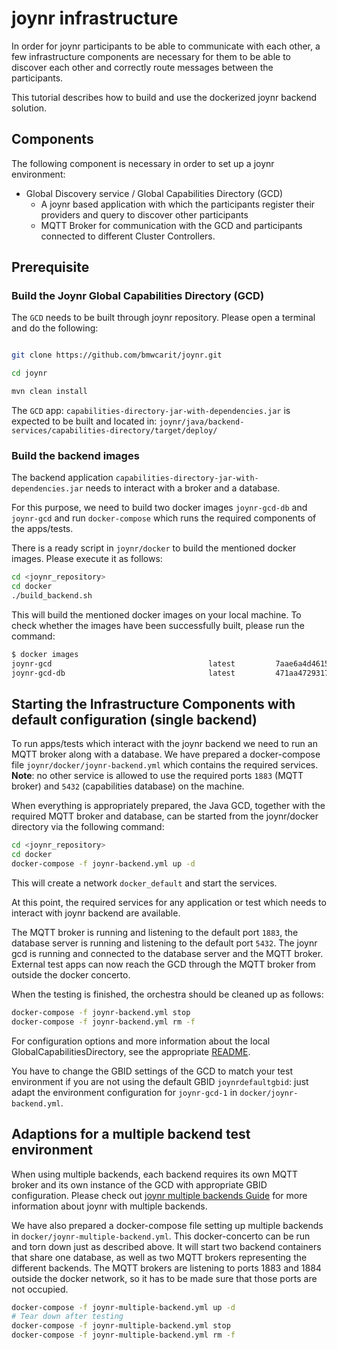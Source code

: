 # joynr infrastructure

In order for joynr participants to be able to communicate with
each other, a few infrastructure components are necessary for
them to be able to discover each other and correctly route
messages between the participants.

This tutorial describes how to build and use the dockerized joynr backend solution.

## Components

The following component is necessary in order to set up a joynr environment:

* Global Discovery service / Global Capabilities Directory (GCD)
   * A joynr based application with which the participants register their providers and query to
     discover other participants
   * MQTT Broker for communication with the GCD and participants connected to different Cluster
     Controllers.

## Prerequisite

### Build the Joynr Global Capabilities Directory (GCD)
The `GCD` needs to be built through joynr repository. Please open a terminal and do the following:

```bash

git clone https://github.com/bmwcarit/joynr.git

cd joynr

mvn clean install

```
The `GCD` app: `capabilities-directory-jar-with-dependencies.jar` is expected to be built and located
in: `joynr/java/backend-services/capabilities-directory/target/deploy/`

### Build the backend images
The backend application `capabilities-directory-jar-with-dependencies.jar` needs to interact with a
broker and a database.

For this purpose, we need to build two docker images `joynr-gcd-db` and `joynr-gcd` and run
`docker-compose` which runs the required components of the apps/tests.

There is a ready script in `joynr/docker` to build the mentioned docker images. Please execute it
as follows:

```bash
cd <joynr_repository>
cd docker
./build_backend.sh
```
This will build the mentioned docker images on your local machine. To check whether the images have
been successfully built, please run the command:

```bash
$ docker images
joynr-gcd                                   latest         7aae6a4d4615   47 hours ago    260MB
joynr-gcd-db                                latest         471aa4729317   47 hours ago    192MB

```

## Starting the Infrastructure Components with default configuration (single backend)

To run apps/tests which interact with the joynr backend we need to run an MQTT
broker along with a database. We have prepared a docker-compose file `joynr/docker/joynr-backend.yml`
which contains the required services.  
**Note**: no other service is allowed to use the required ports `1883` (MQTT broker) and `5432`
(capabilities database) on the machine.

When everything is appropriately prepared, the Java GCD, together with the required MQTT broker and
database, can be started from the joynr/docker directory via the following command:

```bash
cd <joynr_repository>
cd docker
docker-compose -f joynr-backend.yml up -d
```
This will create a network `docker_default` and start the services.

At this point, the required services for any application or test which needs to interact with joynr
backend are available.

The MQTT broker is running and listening to the default port `1883`, the database server is running
and listening to the default port `5432`. The joynr gcd is running and connected to the database
server and the MQTT broker. External test apps can now reach the GCD through the MQTT broker from
outside the docker concerto.

When the testing is finished, the orchestra should be cleaned up as follows:

```bash
docker-compose -f joynr-backend.yml stop
docker-compose -f joynr-backend.yml rm -f
```

For configuration options and more information about the local GlobalCapabilitiesDirectory, see the
appropriate [README](../java/backend-services/capabilities-directory/README.md).

You have to change the GBID settings of the GCD to match your test environment if you are not using
the default GBID `joynrdefaultgbid`: just adapt the environment configuration for `joynr-gcd-1` in
`docker/joynr-backend.yml`.

## Adaptions for a multiple backend test environment

When using multiple backends, each backend requires its own MQTT broker and its own instance of the
GCD with appropriate GBID configuration. Please check out [joynr multiple backends Guide](multiple-backends.md)
for more information about joynr with multiple backends.

We have also prepared a docker-compose file setting up multiple backends in `docker/joynr-multiple-backend.yml`.
This docker-concerto can be run and torn down just as described above. It will start two backend
containers that share one database, as well as two MQTT brokers representing the different backends.
The MQTT brokers are listening to ports 1883 and 1884 outside the docker network, so it has to be
made sure that those ports are not occupied.

```bash
docker-compose -f joynr-multiple-backend.yml up -d
# Tear down after testing
docker-compose -f joynr-multiple-backend.yml stop
docker-compose -f joynr-multiple-backend.yml rm -f
```
